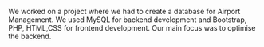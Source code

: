 
We  worked  on  a  project  where  we  had  to  create  a  database  for  Airport  Management.  We  used  MySQL  for  backend  development  and  Bootstrap,  PHP,  HTML,CSS  for  frontend  development.  Our  main  focus  was  to  optimise  the backend. 
